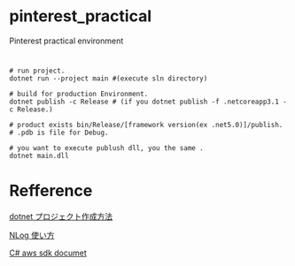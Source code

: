 # pinterest_practical
Pinterest practical environment

#
```
# run project.
dotnet run --project main #(execute sln directory)

# build for production Environment.
dotnet publish -c Release # (if you dotnet publish -f .netcoreapp3.1 -c Release.)

# product exists bin/Release/[framework version(ex .net5.0)]/publish.
# .pdb is file for Debug.

# you want to execute publush dll, you the same .
dotnet main.dll
```

# Refference

[dotnet プロジェクト作成方法](https://qiita.com/jnuank/items/e9aeb2d8c99d1e6f1081)

[NLog 使い方](https://qiita.com/developpermanati/items/1de20d836070f42049cf)

[C# aws sdk documet](https://docs.aws.amazon.com/sdkfornet/v3/apidocs/Index.html)